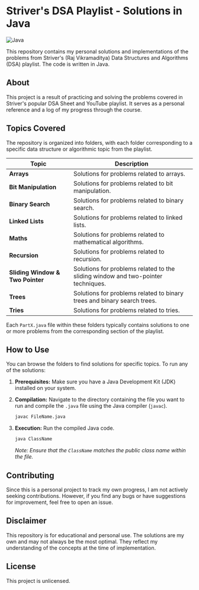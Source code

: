 # Striver's DSA Playlist - Solutions in Java

![Java](https://img.shields.io/badge/Language-Java-orange.svg)

This repository contains my personal solutions and implementations of the problems from Striver's (Raj Vikramaditya) Data Structures and Algorithms (DSA) playlist. The code is written in Java.

## About

This project is a result of practicing and solving the problems covered in Striver's popular DSA Sheet and YouTube playlist. It serves as a personal reference and a log of my progress through the course.

## Topics Covered

The repository is organized into folders, with each folder corresponding to a specific data structure or algorithmic topic from the playlist.

| Topic                               | Description                                     |
| ----------------------------------- | ----------------------------------------------- |
| **Arrays**                          | Solutions for problems related to arrays.       |
| **Bit Manipulation**                | Solutions for problems related to bit manipulation. |
| **Binary Search**                   | Solutions for problems related to binary search. |
| **Linked Lists**                    | Solutions for problems related to linked lists. |
| **Maths**                           | Solutions for problems related to mathematical algorithms. |
| **Recursion**                       | Solutions for problems related to recursion.    |
| **Sliding Window & Two Pointer**    | Solutions for problems related to the sliding window and two-pointer techniques. |
| **Trees**                           | Solutions for problems related to binary trees and binary search trees. |
| **Tries**                           | Solutions for problems related to tries.        |

Each `PartX.java` file within these folders typically contains solutions to one or more problems from the corresponding section of the playlist.

## How to Use

You can browse the folders to find solutions for specific topics. To run any of the solutions:

1.  **Prerequisites:** Make sure you have a Java Development Kit (JDK) installed on your system.

2.  **Compilation:** Navigate to the directory containing the file you want to run and compile the `.java` file using the Java compiler (`javac`).

    ```bash
    javac FileName.java
    ```

3.  **Execution:** Run the compiled Java code.

    ```bash
    java ClassName
    ```

    *Note: Ensure that the `ClassName` matches the public class name within the file.*

## Contributing

Since this is a personal project to track my own progress, I am not actively seeking contributions. However, if you find any bugs or have suggestions for improvement, feel free to open an issue.

## Disclaimer

This repository is for educational and personal use. The solutions are my own and may not always be the most optimal. They reflect my understanding of the concepts at the time of implementation.

## License

This project is unlicensed.